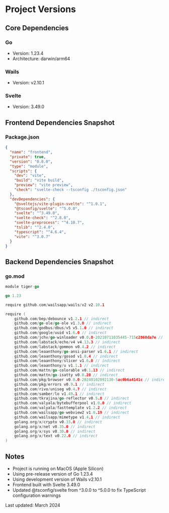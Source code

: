 # Project Versions

## Core Dependencies

### Go
- Version: 1.23.4
- Architecture: darwin/arm64

### Wails
- Version: v2.10.1

### Svelte
- Version: 3.49.0

## Frontend Dependencies Snapshot
### Package.json
~~~ json
{
  "name": "frontend",
  "private": true,
  "version": "0.0.0",
  "type": "module",
  "scripts": {
    "dev": "vite",
    "build": "vite build",
    "preview": "vite preview",
    "check": "svelte-check --tsconfig ./tsconfig.json"
  },
  "devDependencies": {
    "@sveltejs/vite-plugin-svelte": "^1.0.1",
    "@tsconfig/svelte": "^5.0.0",
    "svelte": "^3.49.0",
    "svelte-check": "^2.8.0",
    "svelte-preprocess": "^4.10.7",
    "tslib": "^2.4.0",
    "typescript": "^4.6.4",
    "vite": "^3.0.7"
  }
}
~~~

## Backend Dependencies Snapshot
### go.mod
~~~ go
module tiger-go

go 1.23

require github.com/wailsapp/wails/v2 v2.10.1

require (
	github.com/bep/debounce v1.2.1 // indirect
	github.com/go-ole/go-ole v1.3.0 // indirect
	github.com/godbus/dbus/v5 v5.1.0 // indirect
	github.com/google/uuid v1.6.0 // indirect
	github.com/jchv/go-winloader v0.0.0-20210711035445-715c2860da7e // indirect
	github.com/labstack/echo/v4 v4.13.3 // indirect
	github.com/labstack/gommon v0.4.2 // indirect
	github.com/leaanthony/go-ansi-parser v1.6.1 // indirect
	github.com/leaanthony/gosod v1.0.4 // indirect
	github.com/leaanthony/slicer v1.6.0 // indirect
	github.com/leaanthony/u v1.1.1 // indirect
	github.com/mattn/go-colorable v0.1.13 // indirect
	github.com/mattn/go-isatty v0.0.20 // indirect
	github.com/pkg/browser v0.0.0-20240102092130-5ac0b6a4141c // indirect
	github.com/pkg/errors v0.9.1 // indirect
	github.com/rivo/uniseg v0.4.7 // indirect
	github.com/samber/lo v1.49.1 // indirect
	github.com/tkrajina/go-reflector v0.5.8 // indirect
	github.com/valyala/bytebufferpool v1.0.0 // indirect
	github.com/valyala/fasttemplate v1.2.2 // indirect
	github.com/wailsapp/go-webview2 v1.0.19 // indirect
	github.com/wailsapp/mimetype v1.4.1 // indirect
	golang.org/x/crypto v0.33.0 // indirect
	golang.org/x/net v0.35.0 // indirect
	golang.org/x/sys v0.30.0 // indirect
	golang.org/x/text v0.22.0 // indirect
)
~~~

## Notes
- Project is running on MacOS (Apple Silicon)
- Using pre-release version of Go 1.23.4
- Using development version of Wails v2.10.1
- Frontend built with Svelte 3.49.0
- Updated @tsconfig/svelte from ^3.0.0 to ^5.0.0 to fix TypeScript configuration warnings

Last updated: March 2024 